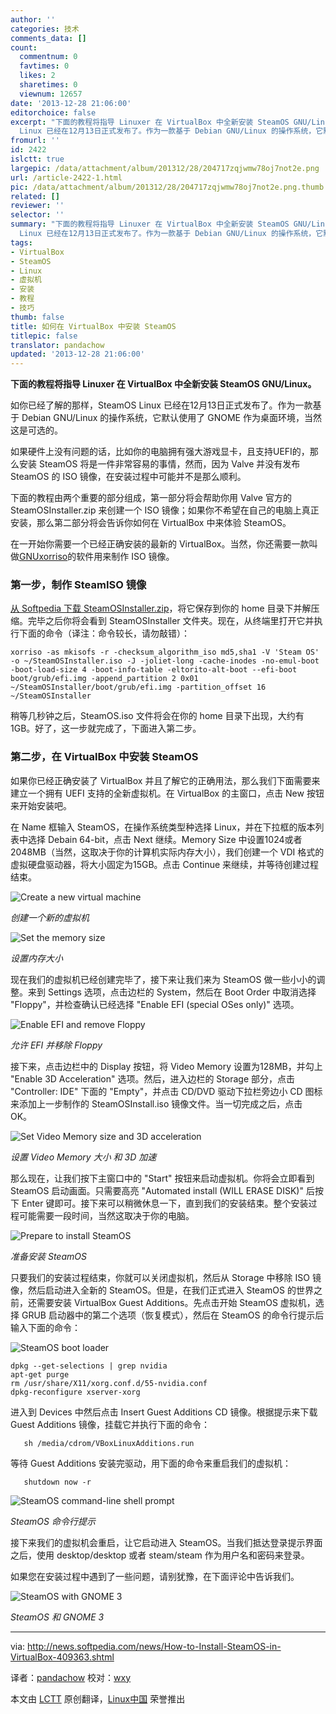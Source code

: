 ```yaml
---
author: ''
categories: 技术
comments_data: []
count:
  commentnum: 0
  favtimes: 0
  likes: 2
  sharetimes: 0
  viewnum: 12657
date: '2013-12-28 21:06:00'
editorchoice: false
excerpt: "下面的教程将指导 Linuxer 在 VirtualBox 中全新安装 SteamOS GNU/Linux。\r\n如你已经了解的那样，SteamOS
  Linux 已经在12月13日正式发布了。作为一款基于 Debian GNU/Linux 的操作系统，它默认使用了 GNOME 作为桌面  ..."
fromurl: ''
id: 2422
islctt: true
largepic: /data/attachment/album/201312/28/204717zqjwmw78oj7not2e.png
url: /article-2422-1.html
pic: /data/attachment/album/201312/28/204717zqjwmw78oj7not2e.png.thumb.jpg
related: []
reviewer: ''
selector: ''
summary: "下面的教程将指导 Linuxer 在 VirtualBox 中全新安装 SteamOS GNU/Linux。\r\n如你已经了解的那样，SteamOS
  Linux 已经在12月13日正式发布了。作为一款基于 Debian GNU/Linux 的操作系统，它默认使用了 GNOME 作为桌面  ..."
tags:
- VirtualBox
- SteamOS
- Linux
- 虚拟机
- 安装
- 教程
- 技巧
thumb: false
title: 如何在 VirtualBox 中安装 SteamOS
titlepic: false
translator: pandachow
updated: '2013-12-28 21:06:00'
---
```


**下面的教程将指导 Linuxer 在 VirtualBox 中全新安装 SteamOS GNU/Linux。**


如你已经了解的那样，SteamOS Linux 已经在12月13日正式发布了。作为一款基于 Debian GNU/Linux 的操作系统，它默认使用了 GNOME 作为桌面环境，当然这是可选的。


如果硬件上没有问题的话，比如你的电脑拥有强大游戏显卡，且支持UEFI的，那么安装 SteamOS 将是一件非常容易的事情，然而，因为 Valve 并没有发布 SteamOS 的 ISO 镜像，在安装过程中可能并不是那么顺利。


下面的教程由两个重要的部分组成，第一部分将会帮助你用 Valve 官方的 SteamOSInstaller.zip 来创建一个 ISO 镜像；如果你不希望在自己的电脑上真正安装，那么第二部分将会告诉你如何在 VirtualBox 中来体验 SteamOS。


在一开始你需要一个已经正确安装的最新的 VirtualBox。当然，你还需要一款叫做[GNUxorriso](http://linux.softpedia.com/get/Programming/Libraries/GNU-xorriso-36759.shtml)的软件用来制作 ISO 镜像。


### 第一步，制作 SteamISO 镜像


[从 Softpedia 下载 SteamOSInstaller.zip](http://linux.softpedia.com/get/System/Operating-Systems/Linux-Distributions/SteamOS-103040.shtml)，将它保存到你的 home 目录下并解压缩。完毕之后你将会看到 SteamOSInstaller 文件夹。现在，从终端里打开它并执行下面的命令（译注：命令较长，请勿敲错）：



```
xorriso -as mkisofs -r -checksum_algorithm_iso md5,sha1 -V 'Steam OS' -o ~/SteamOSInstaller.iso -J -joliet-long -cache-inodes -no-emul-boot -boot-load-size 4 -boot-info-table -eltorito-alt-boot --efi-boot boot/grub/efi.img -append_partition 2 0x01 ~/SteamOSInstaller/boot/grub/efi.img -partition_offset 16 ~/SteamOSInstaller
```

稍等几秒钟之后，SteamOS.iso 文件将会在你的 home 目录下出现，大约有 1GB。好了，这一步就完成了，下面进入第二步。


### 第二步，在 VirtualBox 中安装 SteamOS


如果你已经正确安装了 VirtualBox 并且了解它的正确用法，那么我们下面需要来建立一个拥有 UEFI 支持的全新虚拟机。在 VirtualBox 的主窗口，点击 New 按钮来开始安装吧。


在 Name 框输入 SteamOS，在操作系统类型种选择 Linux，并在下拉框的版本列表中选择 Debain 64-bit，点击 Next 继续。Memory Size 中设置1024或者2048MB（当然，这取决于你的计算机实际内存大小），我们创建一个 VDI 格式的虚拟硬盘驱动器，将大小固定为15GB。点击 Continue 来继续，并等待创建过程结束。


![Create a new virtual machine](/data/attachment/album/201312/28/204717zqjwmw78oj7not2e.png)


*创建一个新的虚拟机*


![Set the memory size](/data/attachment/album/201312/28/2047184iaplthazh8p882g.png)


*设置内存大小*


现在我们的虚拟机已经创建完毕了，接下来让我们来为 SteamOS 做一些小小的调整。来到 Settings 选项，点击边栏的 System，然后在 Boot Order 中取消选择 "Floppy"，并检查确认已经选择 "Enable EFI (special OSes only)" 选项。


![Enable EFI and remove Floppy](/data/attachment/album/201312/28/2047204siphmdspcbwxjip.png)


*允许 EFI 并移除 Floppy*


接下来，点击边栏中的 Display 按钮，将 Video Memory 设置为128MB，并勾上 "Enable 3D Acceleration" 选项。然后，进入边栏的 Storage 部分，点击 "Controller: IDE" 下面的 "Empty"，并点击 CD/DVD 驱动下拉栏旁边小 CD 图标来添加上一步制作的 SteamOSInstall.iso 镜像文件。当一切完成之后，点击 OK。


![Set Video Memory size and 3D acceleration](/data/attachment/album/201312/28/204722bsgw1ids1sgw7ok9.png)


*设置 Video Memory 大小 和 3D 加速*


那么现在，让我们按下主窗口中的 "Start" 按钮来启动虚拟机。你将会立即看到 SteamOS 启动画面。只需要高亮 "Automated install (WILL ERASE DISK)" 后按下 Enter 键即可。接下来可以稍微休息一下，直到我们的安装结束。整个安装过程可能需要一段时间，当然这取决于你的电脑。


![Prepare to install SteamOS](/data/attachment/album/201312/28/204723z33phh67x4wpgppj.png)


*准备安装 SteamOS*


只要我们的安装过程结束，你就可以关闭虚拟机，然后从 Storage 中移除 ISO 镜像，然后启动进入全新的 SteamOS。但是，在我们正式进入 SteamOS 的世界之前，还需要安装 VirtualBox Guest Additions。先点击开始 SteamOS 虚拟机，选择 GRUB 启动器中的第二个选项（恢复模式），然后在 SteamOS 的命令行提示后输入下面的命令：


![SteamOS boot loader](/data/attachment/album/201312/28/204725x7a2soebdy33kz0y.png)



```
dpkg --get-selections | grep nvidia
apt-get purge 
rm /usr/share/X11/xorg.conf.d/55-nvidia.conf
dpkg-reconfigure xserver-xorg

```

进入到 Devices 中然后点击 Insert Guest Additions CD 镜像。根据提示来下载 Guest Additions 镜像，挂载它并执行下面的命令：



```
   sh /media/cdrom/VBoxLinuxAdditions.run

```

等待 Guest Additions 安装完驱动，用下面的命令来重启我们的虚拟机：



```
   shutdown now -r

```

![SteamOS command-line shell prompt](/data/attachment/album/201312/28/204726pici75z5ffxq2gp5.png)


*SteamOS 命令行提示*


接下来我们的虚拟机会重启，让它启动进入 SteamOS。当我们抵达登录提示界面之后，使用 desktop/desktop 或者 steam/steam 作为用户名和密码来登录。


如果您在安装过程中遇到了一些问题，请别犹豫，在下面评论中告诉我们。


![SteamOS with GNOME 3](/data/attachment/album/201312/28/2047292caxsomcueole0cl.png)


*SteamOS 和 GNOME 3*




---


via: <http://news.softpedia.com/news/How-to-Install-SteamOS-in-VirtualBox-409363.shtml>


译者：[pandachow](https://github.com/pandachow) 校对：[wxy](https://github.com/wxy)


本文由 [LCTT](https://github.com/LCTT/TranslateProject) 原创翻译，[Linux中国](http://linux.cn/) 荣誉推出